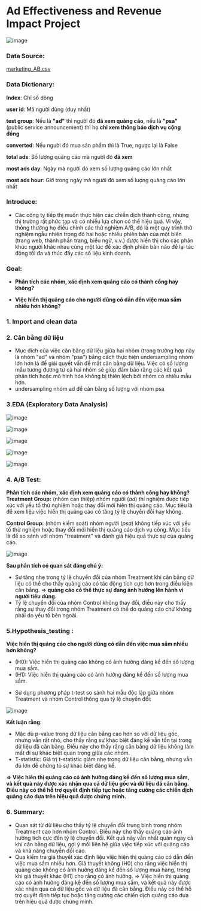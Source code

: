# Ad Effectiveness and Revenue Impact Project

![image](https://github.com/user-attachments/assets/9d75a586-0032-46e1-b397-1077fe72705d)

### Data Source: 
  [marketing_AB.csv](https://www.kaggle.com/datasets/faviovaz/marketing-ab-testing)

### Data Dictionary:
  **Index**: Chỉ số dòng

  **user id**: Mã người dùng (duy nhất)

  **test group**: Nếu là **"ad"** thì người đó **đã xem quảng cáo**, nếu là **"psa"** (public service announcement) thì họ **chỉ xem thông báo dịch vụ cộng đồng**

  **converted**: Nếu người đó mua sản phẩm thì là True, ngược lại là False

  **total ads**: Số lượng quảng cáo mà người đó **đã xem**

  **most ads day**: Ngày mà người đó xem số lượng quảng cáo lớn nhất

  **most ads hour**: Giờ trong ngày mà người đó xem số lượng quảng cáo lớn nhất
  
  ### Introduce:
- Các công ty tiếp thị muốn thực hiện các chiến dịch thành công, nhưng thị trường rất phức tạp và có nhiều lựa chọn có thể hiệu quả. Vì vậy, thông thường họ điều chỉnh các thử nghiệm A/B, đó là một quy trình thử nghiệm ngẫu nhiên trong đó hai hoặc nhiều phiên bản của một biến (trang web, thành phần trang, biểu ngữ, v.v.) được hiển thị cho các phân khúc người khác nhau cùng một lúc để xác định phiên bản nào để lại tác động tối đa và thúc đẩy các số liệu kinh doanh.

### Goal:
  - **Phân tích các nhóm, xác định xem quảng cáo có thành công hay không?**
  
  - **Việc hiển thị quảng cáo cho người dùng có dẫn đến việc mua sắm nhiều hơn không?**

### 1. Import and clean data
### 2. Cân bằng dữ liệu
- Mục đích của việc cân bằng dữ liệu giữa hai nhóm (trong trường hợp này là nhóm "ad" và nhóm "psa") bằng cách thực hiện undersampling nhóm lớn hơn là để giải quyết vấn đề mất cân bằng dữ liệu. Việc có số lượng mẫu tương đương từ cả hai nhóm sẽ giúp đảm bảo rằng các kết quả phân tích hoặc mô hình hóa không bị thiên lệch bởi nhóm có nhiều mẫu hơn.
- undersampling nhóm ad để cân bằng số lượng với nhóm psa 

### 3.EDA (Exploratory Data Analysis)

![image](https://github.com/user-attachments/assets/9229f0c9-a744-4b54-9eb2-38225f4f956f)

![image](https://github.com/user-attachments/assets/5b8629fb-6f5a-49f6-a90c-61d1a9385877)

![image](https://github.com/user-attachments/assets/054b8836-27a4-4c3a-8384-b2d33b475412)

![image](https://github.com/user-attachments/assets/ea0d7554-feb2-4e79-bdd2-b1848112b533)

![image](https://github.com/user-attachments/assets/8d7d7ba8-a37e-4879-be86-a201e58420da)






### 4. A/B Test:

   **Phân tích các nhóm, xác định xem quảng cáo có thành công hay không?**
**Treatment Group:** (nhóm can thiệp) nhóm người (_ad_) thí nghiệm được tiếp xúc với yếu tố thử nghiệm hoặc thay đổi mới hiện thị quảng cáo. Mục tiêu là để xem liệu việc hiển thị quảng cáo có tăng tỷ lệ chuyển đổi hay không.

**Control Group:** (nhóm kiểm soát) nhóm người (_psa_) không tiếp xúc với yếu tố thử nghiệm hoặc thay đổi mới hiển thị quảng cáo dịch vụ công. Mục tiêu là để so sánh với nhóm "treatment" và đánh giá hiệu quả thực sự của quảng cáo.

![image](https://github.com/user-attachments/assets/1e8a7e8c-55b4-4c89-bac5-cbaa5c086910)


**Sau phân tích có quan sát đáng chú ý:**
- Sự tăng nhẹ trong tỷ lệ chuyển đổi của nhóm Treatment khi cân bằng dữ liệu có thể cho thấy quảng cáo có tác động tích cực hơn trong điều kiện cân bằng. => **quảng cáo có thể thực sự đang ảnh hưởng lên hành vi người tiêu dùng.**
- Tỷ lệ chuyển đổi của nhóm Control không thay đổi, điều này cho thấy rằng sự thay đổi trong nhóm Treatment có thể do quảng cáo chứ không phải do yếu tố bên ngoài.


### 5.Hypothesis_testing :

**Việc hiển thị quảng cáo cho người dùng có dẫn đến việc mua sắm nhiều hơn không?**
* (H0): Việc hiển thị quảng cáo không có ảnh hưởng đáng kể đến số lượng mua sắm.
* (H1): Việc hiển thị quảng cáo có ảnh hưởng đáng kể đến số lượng mua sắm.

- Sử dụng phương pháp t-test so sánh hai mẫu độc lập giữa nhóm Treatment và nhóm Control thông qua tỷ lệ chuyển đổi:

![image](https://github.com/user-attachments/assets/3bf8b622-5f79-478b-9a30-0e2507dae8db)


**Kết luận rằng**: 
- Mặc dù p-value trong dữ liệu cân bằng cao hơn so với dữ liệu gốc, nhưng vẫn rất nhỏ, cho thấy rằng sự khác biệt đáng kể vẫn tồn tại trong dữ liệu đã cân bằng. Điều này cho thấy rằng cân bằng dữ liệu không làm mất đi sự khác biệt quan trọng giữa các nhóm.
- T-statistic: Giá trị t-statistic giảm nhẹ trong dữ liệu cân bằng, nhưng vẫn đủ lớn để chứng tỏ sự khác biệt đáng kể.

**=> Việc hiển thị quảng cáo có ảnh hưởng đáng kể đến số lượng mua sắm, và kết quả này được xác nhận qua cả dữ liệu gốc và dữ liệu đã cân bằng. Điều này có thể hỗ trợ quyết định tiếp tục hoặc tăng cường các chiến dịch quảng cáo dựa trên hiệu quả được chứng minh.**

### 6. Summary:
- Quan sát từ dữ liệu cho thấy tỷ lệ chuyển đổi trung bình trong nhóm Treatment cao hơn nhóm Control. Điều này cho thấy quảng cáo ảnh hưởng tích cực đến tỷ lệ chuyển đổi. Kết quả này vẫn nhất quán ngay cả khi cân bằng dữ liệu, gợi ý mối liên hệ giữa việc tiếp xúc với quảng cáo và khả năng chuyển đổi cao.
- Qua kiểm tra giả thuyết xác định liệu việc hiện thị quảng cáo có dẫn đến việc mua sắm nhiều hơn. Giả thuyết không (H0) cho rằng việc hiển thị quảng cáo không có ảnh hưởng đáng kể đến số lượng mua hàng, trong khi giả thuyết khác (H1) cho rằng có ảnh hưởng. => Việc hiển thị quảng cáo có ảnh hưởng đáng kể đến số lượng mua sắm, và kết quả này được xác nhận qua cả dữ liệu gốc và dữ liệu đã cân bằng. Điều này có thể hỗ trợ quyết định tiếp tục hoặc tăng cường các chiến dịch quảng cáo dựa trên hiệu quả được chứng minh.

